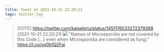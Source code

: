 ```yaml
---
title: Tweet at 2021-10-21 22:20:21
tags: twitter_log
---
```


> [!CITE] https://twitter.com/kaisekiriu/status/1451176533272379398 (2021-10-21 22:20:21)
> ![](https://twitter.com/kaisekiriu/status/1451176533272379398)
> "Names of Microsporidia are not covered by this Code [...] even when Microsporidia are considered as fungi."
> https://t.co/xq0b1Q2Faj
